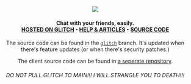 <p align="center">
  <img src="https://raw.githubusercontent.com/red-stone-network/muenster/images/images/mnstr.png" align="center">
</p>

<h4 align="center">
  Chat with your friends, easily.<br>
  <a href="https://muenster.glitch.me/index.html">HOSTED ON GLITCH</a>
  - <a href="https://muenster.glitch.me/articles/index.html">HELP & ARTICLES</a>
  - <a href="https://github.com/red-stone-network/muenster/tree/glitch">SOURCE CODE</a><br>
</h4>

<p align="center">
  The source code can be found in the <a href="https://github.com/red-stone-network/muenster/tree/glitch"><code>glitch</code></a> branch. It's updated when there's feature updates (or when there's security patches.)
</p>

<p align="center">
  The client source code can be found in <a href="/red-stone-network/muenster-client">a seperate repository</a>.
</p>

<h6 align="center">
  DO NOT PULL GLITCH TO MAIN!!! I WILL STRANGLE YOU TO DEATH!!!
</h6>
